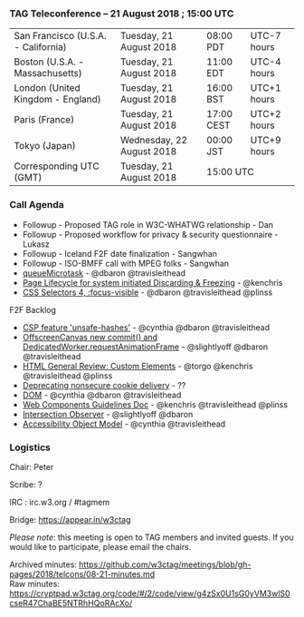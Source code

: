 ### TAG Teleconference – 21 August 2018 ; 15:00 UTC

<table>
<tr><td> San Francisco (U.S.A. - California) <td> Tuesday, 21 August 2018 <td> 08:00 PDT <td> UTC-7 hours
<tr><td> Boston (U.S.A. - Massachusetts) <td> Tuesday, 21 August 2018 <td> 11:00 EDT <td> UTC-4 hours
<tr><td> London (United Kingdom - England) <td> Tuesday, 21 August 2018 <td> 16:00 BST <td> UTC+1 hours
<tr><td> Paris (France) <td> Tuesday, 21 August 2018 <td> 17:00 CEST <td> UTC+2 hours
<tr><td> Tokyo (Japan) <td> Wednesday, 22 August 2018 <td> 00:00 JST <td> UTC+9 hours
<tr><td> Corresponding UTC (GMT) <td> Tuesday, 21 August 2018 <td colspan=2> 15:00 UTC
</table>


### Call Agenda

* Followup - Proposed TAG role in W3C-WHATWG relationship - Dan
* Followup - Proposed workflow for privacy & security questionnaire - Lukasz
* Followup - Iceland F2F date finalization - Sangwhan
* Followup - ISO-BMFF call with MPEG folks - Sangwhan
* [queueMicrotask](https://github.com/w3ctag/design-reviews/issues/294) - @dbaron @travisleithead
* [Page Lifecycle for system initiated Discarding & Freezing](https://github.com/w3ctag/design-reviews/issues/283) - @kenchris
* [CSS Selectors 4, :focus-visible](https://github.com/w3ctag/design-reviews/issues/233) - @dbaron @travisleithead @plinss

F2F Backlog
* [CSP feature 'unsafe-hashes'](https://github.com/w3ctag/design-reviews/issues/291) - @cynthia @dbaron @travisleithead
* [OffscreenCanvas new commit() and DedicatedWorker.requestAnimationFrame](https://github.com/w3ctag/design-reviews/issues/288) - @slightlyoff @dbaron @travisleithead
* [HTML General Review: Custom Elements](https://github.com/w3ctag/design-reviews/issues/244) - @torgo @kenchris @travisleithead @plinss
* [Deprecating nonsecure cookie delivery](https://github.com/w3ctag/design-reviews/issues/239) - ??
* [DOM](https://github.com/w3ctag/design-reviews/issues/229) - @cynthia @dbaron @travisleithead
* [Web Components Guidelines Doc](https://github.com/w3ctag/design-reviews/issues/227) - @kenchris @travisleithead @plinss
* [Intersection Observer](https://github.com/w3ctag/design-reviews/issues/197) - @slightlyoff @dbaron
* [Accessibility Object Model](https://github.com/w3ctag/design-reviews/issues/134) - @cynthia @travisleithead


### Logistics

Chair: Peter

Scribe: ?

IRC : irc.w3.org / #tagmem

Bridge: https://appear.in/w3ctag

*Please note*: this meeting is open to TAG members and invited guests. If you would like to participate, please email the chairs.

Archived minutes: https://github.com/w3ctag/meetings/blob/gh-pages/2018/telcons/08-21-minutes.md  
Raw minutes: https://cryptpad.w3ctag.org/code/#/2/code/view/g4zSx0U1sG0yVM3wlS0cseR47ChaBE5NTRhHQoRAcXo/
